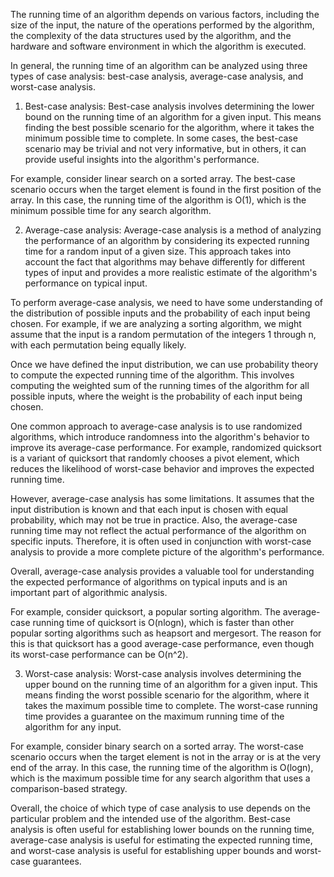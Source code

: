 The running time of an algorithm depends on various factors, including the size of the input, the nature of the operations performed by the algorithm, the complexity of the data structures used by the algorithm, and the hardware and software environment in which the algorithm is executed.

In general, the running time of an algorithm can be analyzed using three types of case analysis: best-case analysis, average-case analysis, and worst-case analysis.

1.  Best-case analysis: Best-case analysis involves determining the lower bound on the running time of an algorithm for a given input. This means finding the best possible scenario for the algorithm, where it takes the minimum possible time to complete. In some cases, the best-case scenario may be trivial and not very informative, but in others, it can provide useful insights into the algorithm's performance.

For example, consider linear search on a sorted array. The best-case scenario occurs when the target element is found in the first position of the array. In this case, the running time of the algorithm is O(1), which is the minimum possible time for any search algorithm.

2.  Average-case analysis: Average-case analysis is a method of analyzing the performance of an algorithm by considering its expected running time for a random input of a given size. This approach takes into account the fact that algorithms may behave differently for different types of input and provides a more realistic estimate of the algorithm's performance on typical input.

To perform average-case analysis, we need to have some understanding of the distribution of possible inputs and the probability of each input being chosen. For example, if we are analyzing a sorting algorithm, we might assume that the input is a random permutation of the integers 1 through n, with each permutation being equally likely.

Once we have defined the input distribution, we can use probability theory to compute the expected running time of the algorithm. This involves computing the weighted sum of the running times of the algorithm for all possible inputs, where the weight is the probability of each input being chosen.

One common approach to average-case analysis is to use randomized algorithms, which introduce randomness into the algorithm's behavior to improve its average-case performance. For example, randomized quicksort is a variant of quicksort that randomly chooses a pivot element, which reduces the likelihood of worst-case behavior and improves the expected running time.

However, average-case analysis has some limitations. It assumes that the input distribution is known and that each input is chosen with equal probability, which may not be true in practice. Also, the average-case running time may not reflect the actual performance of the algorithm on specific inputs. Therefore, it is often used in conjunction with worst-case analysis to provide a more complete picture of the algorithm's performance.

Overall, average-case analysis provides a valuable tool for understanding the expected performance of algorithms on typical inputs and is an important part of algorithmic analysis.

For example, consider quicksort, a popular sorting algorithm. The average-case running time of quicksort is O(nlogn), which is faster than other popular sorting algorithms such as heapsort and mergesort. The reason for this is that quicksort has a good average-case performance, even though its worst-case performance can be O(n^2).

3.  Worst-case analysis: Worst-case analysis involves determining the upper bound on the running time of an algorithm for a given input. This means finding the worst possible scenario for the algorithm, where it takes the maximum possible time to complete. The worst-case running time provides a guarantee on the maximum running time of the algorithm for any input.

For example, consider binary search on a sorted array. The worst-case scenario occurs when the target element is not in the array or is at the very end of the array. In this case, the running time of the algorithm is O(logn), which is the maximum possible time for any search algorithm that uses a comparison-based strategy.

Overall, the choice of which type of case analysis to use depends on the particular problem and the intended use of the algorithm. Best-case analysis is often useful for establishing lower bounds on the running time, average-case analysis is useful for estimating the expected running time, and worst-case analysis is useful for establishing upper bounds and worst-case guarantees.